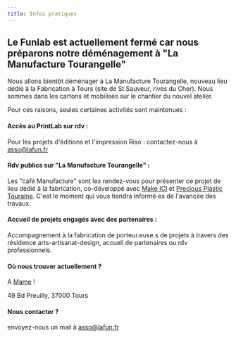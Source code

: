 ```yaml
---
title: Infos pratiques
---
```

## Le Funlab est actuellement fermé car nous préparons notre déménagement à "La Manufacture Tourangelle" 

Nous allons bientôt déménager à La Manufacture Tourangelle, nouveau lieu dédié à la Fabrication à Tours (site de St Sauveur, rives du Cher). Nous sommes dans les cartons et mobilisés sur le chantier du nouvel atelier. 

Pour ces raisons, seules certaines activités sont maintenues : 

#### Accès au PrintLab sur rdv :

Pour les projets d'éditions et l'impression Riso : contactez-nous à asso@lafun.fr

#### Rdv publics sur "La Manufacture Tourangelle" :

Les "café Manufacture" sont les rendez-vous pour présenter ce projet de lieu dédié à la fabrication, co-développé avec [Make ICI](https://makeici.org/) et [Precious Plastic Touraine](https://preciousplastictouraine.fr/). C'est le moment qui vous tiendra informé·es de l'avancée des travaux.

#### Accueil de projets engagés avec des partenaires :

Accompagnement à la fabrication de porteur.euse.s de projets à travers des résidence arts-artisanat-design, accueil de partenaires ou rdv professionnels. 

#### Où nous trouver actuellement ?
A [Mame](https://mame-tours.com/) !

49 Bd Preuilly, 37000 Tours

#### Nous contacter ?
envoyez-nous un mail à asso@lafun.fr